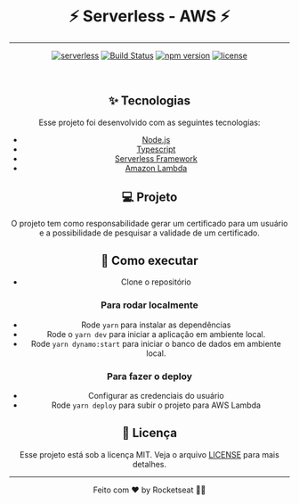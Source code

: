 <h1 align="center">⚡ Serverless - AWS ⚡</h1>

----

<div align="center">

  [![serverless](http://public.serverless.com/badges/v3.svg)](http://www.serverless.com)
  [![Build Status](https://github.com/serverless/serverless/workflows/Integrate/badge.svg)](https://github.com/serverless/serverless/actions?query=workflow%3AIntegrate)
  [![npm version](https://badge.fury.io/js/serverless.svg)](https://badge.fury.io/js/serverless)
  [![license](https://img.shields.io/npm/l/serverless.svg)](https://www.npmjs.com/package/serverless)

<div>  

<br>

## ✨ Tecnologias

Esse projeto foi desenvolvido com as seguintes tecnologias:

- [Node.js](https://nodejs.org/en/)
- [Typescript](https://www.typescriptlang.org/)
- [Serverless Framework](serverless.com/)
- [Amazon Lambda](https://aws.amazon.com/pt/lambda/)

## 💻 Projeto

O projeto tem como responsabilidade gerar um certificado para um usuário e a possibilidade de pesquisar a validade de um certificado.

## 🚀 Como executar

- Clone o repositório

### Para rodar localmente

- Rode `yarn` para instalar as dependências
- Rode o `yarn dev` para iniciar a aplicação em ambiente local.
- Rode `yarn dynamo:start` para iniciar o banco de dados em ambiente local.

### Para fazer o deploy

- Configurar as credenciais do usuário
- Rode `yarn deploy` para subir o projeto para AWS Lambda

## 📄 Licença

Esse projeto está sob a licença MIT. Veja o arquivo [LICENSE](LICENSE.md) para mais detalhes.

---

Feito com ♥ by Rocketseat 👋🏻
